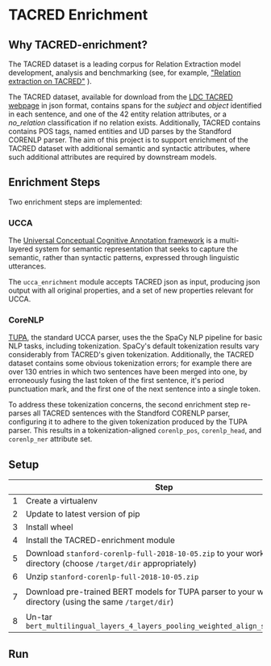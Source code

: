 TACRED Enrichment
=================
Why TACRED-enrichment?
----------------------
The TACRED dataset is a leading corpus for Relation Extraction model development, analysis and benchmarking  (see, for example,  ["Relation extraction on TACRED"](https://paperswithcode.com/sota/relation-extraction-on-tacred#:~:text=TACRED%20is%20a%20large%2Dscale,Population%20(TAC%20KBP)%20challenges) ).

The TACRED dataset, available for download  from the [LDC TACRED webpage](https://catalog.ldc.upenn.edu/LDC2018T24) in json format, contains spans for the *subject* and *object* identified in each sentence, and one of the 42 entity relation attributes, or a *no\_relation* classification if no relation exists.  Additionally, TACRED contains contains POS tags, named entities and UD parses by the Standford CORENLP parser. 
The aim of this project is to support enrichment of the TACRED dataset with additional semantic and syntactic attributes, where such additional attributes are required by downstream models. 

## Enrichment Steps
Two enrichment steps are implemented:

### UCCA 

The [Universal Conceptual Cognitive Annotation framework](https://universalconceptualcognitiveannotation.github.io/) is a multi-layered system for semantic representation that seeks to capture the semantic, rather than syntactic patterns, expressed through linguistic utterances. 

The `ucca_enrichment` module accepts TACRED json as input, producing json output with all original properties, and a set of new properties relevant for UCCA.

### CoreNLP

[TUPA](https://github.com/danielhers/tupa), the standard UCCA parser, uses the the SpaCy NLP pipeline for basic NLP tasks, including tokenization. SpaCy's default tokenization results vary considerably from TACRED's given tokenization. Additionally, the TACRED dataset contains some obvious tokenization errors; for example there are over 130 entries in which two sentences have been merged into one, by erroneously fusing the last token of the first sentence, it's period punctuation mark, and the first one of the next sentence into a single token. 

To address these tokenization concerns, the second enrichment step re-parses all TACRED sentences with the Standford CORENLP parser, configuring it to adhere to the given tokenization produced by the TUPA parser. This results in a tokenization-aligned `corenlp_pos`, `corenlp_head`,  and `corenlp_ner` attribute set.

## Setup

|      | Step                                                         | Command                                                      |
| ---- | ------------------------------------------------------------ | ------------------------------------------------------------ |
| 1    | Create a virtualenv                                          | `python3 -m venv /path/to/virtual/env`                       |
| 2    | Update to latest version of pip                              | `pip install --upgrade pip`                                  |
| 3    | Install wheel                                                | `pip install wheel`                                          |
| 4    | Install the TACRED-enrichment module                         | `pip install git+https://github.com/yyellin/tacred-enrichment.git` |
| 5    | Download `stanford-corenlp-full-2018-10-05.zip` to your working directory (choose `/target/dir` appropriately) | `wget -O /target/dir/stanford-corenlp-full-2018-10-05.zip  http://nlp.stanford.edu/software/stanford-corenlp-full-2018-10-05.zip` |
| 6    | Unzip `stanford-corenlp-full-2018-10-05.zip`                 | `unzip /target/dir/stanford-corenlp-full-2018-10-05.zip -d /target/dir/` |
| 7    | Download pre-trained BERT models for TUPA parser to your working directory  (using the same `/target/dir`) | `mkdir /target/dir/tupa-model ; cd /target/dir/tupa-model; curl -LO https://github.com/huji-nlp/tupa/releases/download/v1.4.0/bert_multilingual_layers_4_layers_pooling_weighted_align_sum.tar.gz; cd -` |
| 8    | Un-tar `bert_multilingual_layers_4_layers_pooling_weighted_align_sum.tar.gz` | `tar -zxvf /target/dir/tupa-model/bert_multilingual_layers_4_layers_pooling_weighted_align_sum.tar.gz -C /target/dir/tupa-model` |

Run
-------

